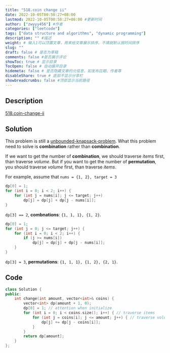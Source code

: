 ```yaml
---
title: "518.coin change ii"
date: 2022-10-05T00:58:27+08:00
lastmod: 2022-10-05T00:58:27+08:00 #更新时间
author: ["zwyyy456"] #作者
categories: ["leetcode"]
tags: ["data structure and algorithms", "dynamic programming"]
description: "" #描述
weight: # 输入1可以顶置文章，用来给文章展示排序，不填就默认按时间排序
slug: ""
draft: false # 是否为草稿
comments: false #是否展示评论
showToc: true # 显示目录
TocOpen: false # 自动展开目录
hidemeta: false # 是否隐藏文章的元信息，如发布日期、作者等
disableShare: true # 底部不显示分享栏
showbreadcrumbs: false #顶部显示当前路径
---
```

## Description
[518.coin-change-ii](https://leetcode.cn/problems/coin-change-2/)

## Solution
This problem is still a [unbounded-knapsack-problem](https://zwyyy456.vercel.app/posts/tech/unbounded-knapsack-problem/). What this problem need to solve is **combination** rather than **combination**.

If we want to get the number of **combination**, we should traverse *items* first, than traverse *volume*. But if you want to get the number of **permutation**, you should traverse *volume* first, than traverse *items*.

For example, assume that `nums = {1, 2}, target = 3`
```cpp
dp[0] = 1;
for (int i = 0; i < 2; i++) {
    for (int j = nums[i]; j <= target; j++)
        dp[j] = dp[j] + dp[j - nums[i]];
}
```
`dp[3] == 2`, **combnations**: `{1, 1, 1}, {1, 2}`.

```cpp
dp[0] = 1;
for (int j = 0; j <= target; j++) {
    for (int i = 0; i < 2; i++) {
        if (j >= nums[i])
            dp[j] = dp[j] + dp[j - nums[i]];
    }
}
```
`dp[3] = 3`, **permutations**: `{1, 1, 1}, {1, 2}, {2, 1}`.

## Code
```cpp
class Solution {
public:
    int change(int amount, vector<int>& coins) {
        vector<int> dp(amount + 1, 0);
        dp[0] = 1; // attention when initialize
        for (int i = 0; i < coins.size(); i++) { // traverse items
            for (int j = coins[i]; j <= amount; j++) { // traverse volume
                dp[j] += dp[j - coins[i]];
            }
        }
        return dp[amount];
    }
};
```
